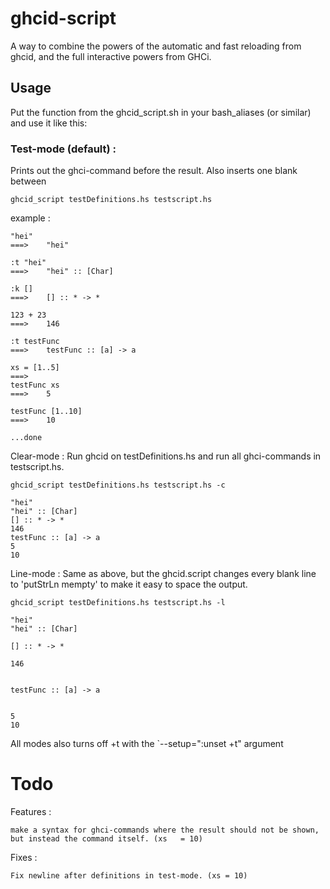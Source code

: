 # ghcid-script

A way to combine the powers of the automatic and fast reloading from ghcid, and the full interactive powers from GHCi.


## Usage

Put the function from the ghcid_script.sh in your bash_aliases (or similar) and use it like this:


### Test-mode (default) : 
Prints out the ghci-command before the result. Also inserts one blank between

`ghcid_script testDefinitions.hs testscript.hs`

example : 
```
"hei"
===>    "hei"

:t "hei"
===>    "hei" :: [Char]

:k []
===>    [] :: * -> *

123 + 23
===>    146

:t testFunc
===>    testFunc :: [a] -> a

xs = [1..5]
===>
testFunc xs
===>    5

testFunc [1..10]
===>    10

...done
```

Clear-mode : Run ghcid on testDefinitions.hs and run all ghci-commands in testscript.hs.

`ghcid_script testDefinitions.hs testscript.hs -c`

```
"hei"
"hei" :: [Char]
[] :: * -> *
146
testFunc :: [a] -> a
5
10
```

Line-mode : Same as above, but the ghcid.script changes every blank line to 'putStrLn mempty' to make it easy to space the output.

`ghcid_script testDefinitions.hs testscript.hs -l`

```
"hei"
"hei" :: [Char]

[] :: * -> *

146


testFunc :: [a] -> a


5
10
```


All modes also turns off +t with the `--setup=":unset +t" argument

# Todo

Features : 
    
    make a syntax for ghci-commands where the result should not be shown, but instead the command itself. (xs   = 10)

Fixes :

    Fix newline after definitions in test-mode. (xs = 10)


